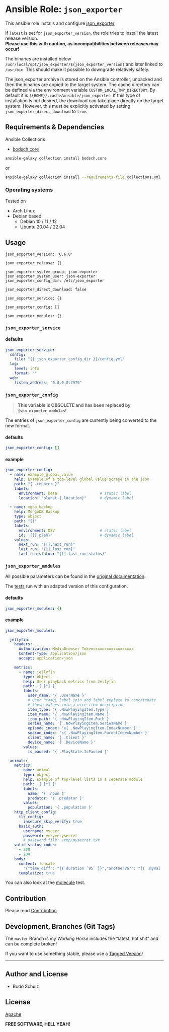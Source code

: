 
# Ansible Role:  `json_exporter`

This ansible role installs and configure [json_exporter](https://github.com/prometheus-community/json_exporter)


If `latest` is set for `json_exporter_version`, the role tries to install the latest release version.  
**Please use this with caution, as incompatibilities between releases may occur!**

The binaries are installed below `/usr/local/opt/json_exporter/${json_exporter_version}` and later linked to `/usr/bin`. 
This should make it possible to downgrade relatively safely.

The json_exporter archive is stored on the Ansible controller, unpacked and then the binaries are copied to the target system.
The cache directory can be defined via the environment variable `CUSTOM_LOCAL_TMP_DIRECTORY`. 
By default it is `${HOME}/.cache/ansible/json_exporter`.
If this type of installation is not desired, the download can take place directly on the target system. 
However, this must be explicitly activated by setting `json_exporter_direct_download` to `true`.


## Requirements & Dependencies

Ansible Collections

- [bodsch.core](https://github.com/bodsch/ansible-collection-core)

```bash
ansible-galaxy collection install bodsch.core
```
or
```bash
ansible-galaxy collection install --requirements-file collections.yml
```


### Operating systems

Tested on

* Arch Linux
* Debian based
    - Debian 10 / 11 / 12
    - Ubuntu 20.04 / 22.04

## Usage

```
json_exporter_version: '0.6.0'

json_exporter_release: {}

json_exporter_system_group: json-exporter
json_exporter_system_user: json-exporter
json_exporter_config_dir: /etc/json_exporter

json_exporter_direct_download: false

json_exporter_service: {}

json_exporter_config: []

json_exporter_modules: {}
```

### `json_exporter_service`

#### defaults

```yaml
json_exporter_service:
  config:
    file: "{{ json_exporter_config_dir }}/config.yml"
  log:
    level: info
    format: ""
  web:
    listen_address: "0.0.0.0:7979"
```

### `json_exporter_config`

> **This variable is OBSOLETE and has been replaced by `json_exporter_modules`!**

The entries of `json_exporter_config` are currently being converted to the new format.

#### defaults

```yaml
json_exporter_config: []
```

#### example

```yaml
json_exporter_config:
  - name: example_global_value
    help: Example of a top-level global value scrape in the json
    path: "{ .counter }"
    labels:
      environment: beta                   # static label
      location: "planet-{.location}"      # dynamic label

  - name: mgob_backup
    help: MongoDB Backup
    type: object
    path: "{}"
    labels:
      environment: DEV                    # static label
      id: '{[].plan}'                     # dynamic label
    values:
      next_run: "{[].next_run}"
      last_run: "{[].last_run}"
      last_run_status: "{[].last_run_status}"
```

### `json_exporter_modules`

All possible parameters can be found in the [original documentation](https://github.com/prometheus-community/json_exporter/blob/master/examples/config.yml).

The [tests](molecule/configured/group_vras/all/vars.yml) run with an adapted version of this configuration.


#### defaults

```yaml
json_exporter_modules: {}
```

#### example

```yaml
json_exporter_modules:

  jellyfin:
    headers:
      Authorization: MediaBrowser Token=xxxxxxxxxxxxxxxxx
      Content-Type: application/json
      accept: application/json

    metrics:
      - name: jellyfin
        type: object
        help: User playback metrics from Jellyfin
        path: '{ [*] }'
        labels:
          user_name: '{ .UserName }'
          # User PromQL label_join and label_replace to concatenate
          # these values into a nice item description
          item_type: '{ .NowPlayingItem.Type }'
          item_name: '{ .NowPlayingItem.Name }'
          item_path: '{ .NowPlayingItem.Path }'
          series_name: '{ .NowPlayingItem.SeriesName }'
          episode_index: 'e{ .NowPlayingItem.IndexNumber }'
          season_index: 's{ .NowPlayingItem.ParentIndexNumber }'
          client_name: '{ .Client }'
          device_name: '{ .DeviceName }'
        values:
          is_paused: '{ .PlayState.IsPaused }'

  animals:
    metrics:
      - name: animal
        type: object
        help: Example of top-level lists in a separate module
        path: '{ [*] }'
        labels:
          name: '{ .noun }'
          predator: '{ .predator }'
        values:
          population: '{ .population }'
    http_client_config:
      tls_config:
        insecure_skip_verify: true
      basic_auth:
        username: myuser
        password: veryverysecret
        # password_file: /tmp/mysecret.txt
    valid_status_codes:
      - 200
      - 204
    body:
      content: !unsafe
        '{"time_diff": "{{ duration `95` }}","anotherVar": "{{ .myVal | first }}"}'
      templatize: true
```

You can also look at the [molecule](molecule/default/group_vars/all) test.


## Contribution

Please read [Contribution](CONTRIBUTING.md)

## Development,  Branches (Git Tags)

The `master` Branch is my *Working Horse* includes the "latest, hot shit" and can be complete broken!

If you want to use something stable, please use a [Tagged Version](https://github.com/bodsch/ansible-json-exporter/tags)!

---

## Author and License

- Bodo Schulz

## License

[Apache](LICENSE)

**FREE SOFTWARE, HELL YEAH!**
